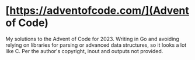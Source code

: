# [https://adventofcode.com/](Advent of Code)
My solutions to the Advent of Code for 2023. Writing in Go and avoiding relying on libraries for parsing or advanced data structures, so it looks a lot like C.
Per the author's copyright, inout and outputs not provided.
